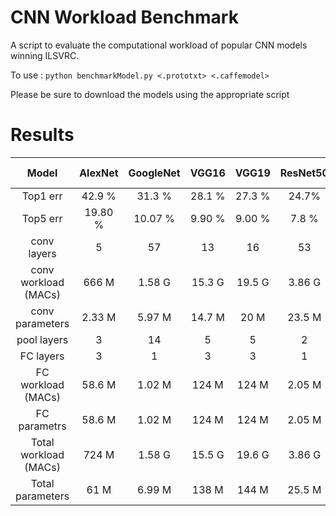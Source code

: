 # CNN Workload Benchmark
A script to evaluate the computational workload of popular CNN models winning ILSVRC.

To use : 
`python benchmarkModel.py <.prototxt> <.caffemodel>`

Please be sure to download the models using the appropriate script

# Results
|         Model         | AlexNet | GoogleNet |  VGG16 |  VGG19 | ResNet50 | ResNet101 | ResNet-152 |
|:---------------------:|:-------:|:---------:|:------:|:------:|:--------:|:---------:|:----------:|
|        Top1 err       |  42.9 % |   31.3 %  | 28.1 % | 27.3 % |   24.7%  |  23.6% %  |    23.0%   |
|        Top5 err       | 19.80 % |  10.07 %  | 9.90 % | 9.00 % |   7.8 %  |   7.1 %   |    6.7 %   |
|      conv layers      |    5    |     57    |   13   |   16   |    53    |    104    |     155    |
|  conv workload (MACs) |  666 M  |   1.58 G  | 15.3 G | 19.5 G |  3.86 G  |   7.57 G  |   11.3 G   |
|    conv parameters    |  2.33 M |   5.97 M  | 14.7 M |  20 M  |  23.5 M  |   42.4 M  |    58 M    |
|      pool layers      |    3    |     14    |    5   |    5   |     2    |     2     |      2     |
|       FC layers       |    3    |     1     |    3   |    3   |     1    |     1     |      1     |
|   FC workload (MACs)  |  58.6 M |   1.02 M  |  124 M |  124 M |  2.05 M  |   2.05 M  |   2.05 M   |
|      FC parametrs     |  58.6 M |   1.02 M  |  124 M |  124 M |  2.05 M  |   2.05 M  |   2.05 M   |
| Total workload (MACs) |  724 M  |   1.58 G  | 15.5 G | 19.6 G |  3.86 G  |   7.57 G  |   11.3 G   |
|    Total parameters   |   61 M  |   6.99 M  |  138 M |  144 M |  25.5 M  |   44.4 M  |    60 M    |
